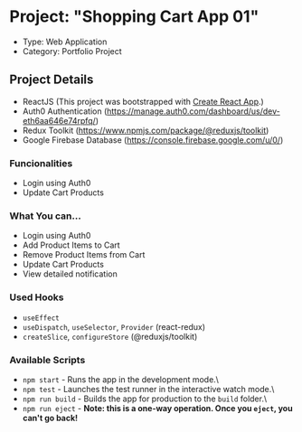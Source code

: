 # Project: "Shopping Cart App 01"

- Type: Web Application
- Category: Portfolio Project

## Project Details
- ReactJS (This project was bootstrapped with [Create React App](https://github.com/facebook/create-react-app).)
- Auth0 Authentication (https://manage.auth0.com/dashboard/us/dev-eth6aa646e74rpfq/)
- Redux Toolkit (https://www.npmjs.com/package/@reduxjs/toolkit)
- Google Firebase Database (https://console.firebase.google.com/u/0/)

### Funcionalities
- Login using Auth0
- Update Cart Products

### What You can...
- Login using Auth0
- Add Product Items to Cart
- Remove Product Items from Cart
- Update Cart Products
- View detailed notification

### Used Hooks
- `useEffect`
- `useDispatch`, `useSelector`, `Provider` (react-redux)
- `createSlice`, `configureStore` (@reduxjs/toolkit)
  
### Available Scripts

- `npm start` - Runs the app in the development mode.\
- `npm test` - Launches the test runner in the interactive watch mode.\
- `npm run build` - Builds the app for production to the `build` folder.\
- `npm run eject` - **Note: this is a one-way operation. Once you `eject`, you can't go back!**
